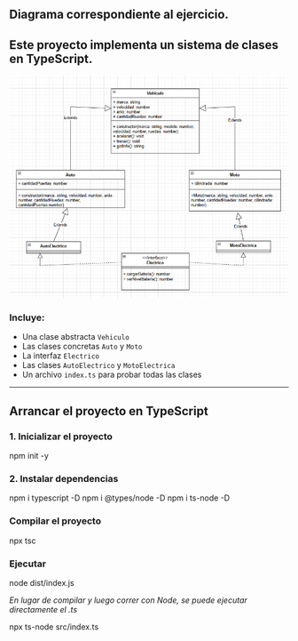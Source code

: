 ## Diagrama correspondiente al ejercicio.
## Este proyecto implementa un sistema de clases en TypeScript.
![alt text](image.png)

### Incluye:

- Una clase abstracta `Vehiculo`
- Las clases concretas `Auto` y `Moto`
- La interfaz `Electrico`
- Las clases `AutoElectrico` y `MotoElectrica`
- Un archivo `index.ts` para probar todas las clases

---

## Arrancar el proyecto en TypeScript

### 1. Inicializar el proyecto

npm init -y

### 2. Instalar dependencias 

npm i typescript -D
npm i @types/node -D
npm i ts-node -D

### Compilar el proyecto

npx tsc

### Ejecutar

node dist/index.js

*En lugar de compilar y luego correr con Node, se puede ejecutar directamente el .ts*

npx ts-node src/index.ts


